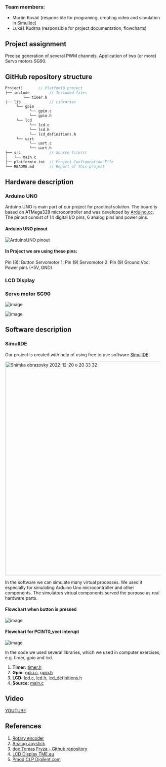 ### Team members:

* Martin Kováč 
  (responsible for programing, creating video and simulation in SimulIde)
* Lukáš Kudrna 
  (responsible for project documentation, flowcharts)
##  Project assignment

Precise generation of several PWM channels. Application of two (or more) Servo motors SG90.

## GitHub repository structure

   ```c
   Project1       // PlatfomIO project
   ├── include         // Included files
           └── timer.h
   ├── lib             // Libraries
        └── gpio
              └── gpio.c
              └── gpio.h
        └── lcd
              └── lcd.c
              └── lcd.h
              └── lcd_definitions.h
        └── uart
              └── uart.c
              └── uart.h
   ├── src             // Source file(s)
   │   └── main.c
   ├── platformio.ini  // Project Configuration File
   └── README.md       // Report of this project
   ```

## Hardware description

### Arduino UNO

Arduino UNO is main part of our project for practical solution. The board is based on ATMega328 microcontroller and was developed by [Arduino.cc](https://www.arduino.cc/). The pinout consist of 14 digital I/O pins, 6 analog pins and power pins.

#### Arduino UNO pinout
![ArduinoUNO pinout](https://user-images.githubusercontent.com/99397107/206240652-9ad594d9-998e-4e33-b061-4f60213628ff.png)

#### In Project we are using these pins:

Pin (8): Button
Servomotor 1: Pin (9)
Servomotor 2: Pin (9)
Ground,Vcc: Power pins (+5V, GND)

### LCD Display

### Servo motor SG90

![image](https://user-images.githubusercontent.com/99397107/208475296-6c30ba24-3230-40fc-b43e-f81d56fa7923.png)

![image](https://user-images.githubusercontent.com/99397107/208473686-af5cdb99-ddcb-4c06-9ea9-8a25f7682b6b.png)

## Software description

### SimulIDE
Our project is created with help of using free to use software [SimulIDE](https://www.simulide.com/).

<img width="689" alt="Snímka obrazovky 2022-12-20 o 20 33 32" src="https://user-images.githubusercontent.com/99388246/208751347-dfae1fe9-9d9e-4f8b-bdec-0ff0257522d8.png">

In the software we can simulate many virtual processes. We used it especially for simulating Arduino Uno microcontroller and other components.
The simulators virtual components served the purpose as real hardware parts.
 
#### Flowchart when button is pressed

![image](https://user-images.githubusercontent.com/99397107/208764260-d91511ac-0e73-4ae4-8827-4dce693f1f3a.png)

#### Flowchart for PCINT0_vect interupt
![image](https://user-images.githubusercontent.com/99397107/208769777-12fc2d50-8d07-4206-9259-e8857f3967ad.png)

In the code we used several libraries, which we used in computer exercises, e.g. timer, gpio and lcd.

1. **Timer:** [timer.h](https://github.com/xsedla1y/digital-electronics-2/blob/main/Project2/include/timer.h)
 2. **Gpio:** [gpio.c](https://github.com/LukerCZ/digital-electronics-2/blob/main/Project2/lib/gpio/gpio.c), [gpio.h](https://github.com/LukerCZ/digital-electronics-2/blob/main/Project2/lib/gpio/gpio.h)
 3. **LCD:** [lcd.c](https://github.com/LukerCZ/digital-electronics-2/blob/main/Project2/lib/lcd/lcd.c), [lcd.h](https://github.com/LukerCZ/digital-electronics-2/blob/main/Project2/lib/lcd/lcd.h), [lcd_definitions.h](https://github.com/LukerCZ/digital-electronics-2/blob/main/Project2/lib/lcd/lcd_definitions.h)
 4. **Source:** [main.c](https://github.com/LukerCZ/digital-electronics-2/blob/main/Project2/src/main.c)

## Video

[YOUTUBE](https://youtu.be/-ML_NZQIerQ)

## References

1. [Rotary encoder](https://howtomechatronics.com/tutorials/arduino/rotary-encoder-works-use-arduino/)  
2. [Analog Joystick](https://www.electronicwings.com/arduino/analog-joystick-interfacing-with-arduino-uno)
3. [doc.Tomas Fryza - Github repository](https://github.com/tomas-fryza/digital-electronics-2)
4. [LCD Display TME.eu](https://www.tme.eu/en/details/410-142p/add-on-boards/digilent/pmodclp/)
5. [Pmod CLP Digilent.com](https://digilent.com/reference/pmod/pmodclp/start)

